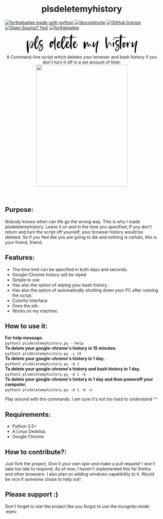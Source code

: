 <h1 align=center>plsdeletemyhistory</h1>







[![forthebadge made-with-python](http://ForTheBadge.com/images/badges/made-with-python.svg)](https://www.python.org/) 
[![discordinvite](https://discord.com/api/guilds/735163958356607077/embed.png)](https://discord.gg/WfqjXTwjGs)
[![GitHub license](https://img.shields.io/github/license/Naereen/StrapDown.js.svg)](https://github.com/Naereen/StrapDown.js/blob/master/LICENSE)
[![Open Source? Yes!](https://badgen.net/badge/Open%20Source%20%3F/Yes%21/blue?icon=github)](https://github.com/Naereen/badges/) 
[![forthebadge](https://forthebadge.com/images/badges/open-source.svg)](https://forthebadge.com)






<p align=center>
<img src="eastwood.regular.png"></img>
<br> 
A Command-line script which deletes your browser and bash history if you don't turn it off in a set amount of time.
<br>
<img src="https://ih1.redbubble.net/image.1216541059.7564/flat,750x,075,f-pad,750x1000,f8f8f8.jpg" width=300 height=400></img>
</p>
<br>
<h2>Purpose:</h2>
<p>Nobody knows when can life go the wrong way. This is why I made plsdeletemyhistory. Leave it on and in the time you specified, If you don't return and turn the script off yourself, your browser history would be deleted. So if you feel like you are going to die and nothing is certain, this is your friend, friend.</p>
<h2>Features:</h2>
<p>
<ul>
  <li>The time limit can be specified in both days and seconds.</li>
  <li>Google-Chrome history will be viped</li>
  <li>Simple to use</li>
  <li>Has also the option of wiping your bash history.</li>
  <li>Has also the option of automatically shutting down your PC after running the script.</li>
  <li>Colorful interface</li>
  <li>Does the job.</li>
  <li>Works on my machine.</li>
</ul>
</p>
<h2>How to use it:</h2>
<b>For help message.</b><br>
<code>python3 plsdeletemyhistory.py --help</code><br>
<b>To delete your google-chrome's history in 15 minutes.</b><br>
<code>python3 plsdeletemyhistory.py -s 15</code><br>
<b>To delete your google-chrome's history in 1 day.</b><br>
<code>python3 plsdeletemyhistory.py -d 1</code><br>
<b>To delete your google-chrome's history and bash history in 1 day.</b><br>
<code>python3 plsdeletemyhistory.py -d 1 -b</code><br>
<b>To delete your google-chrome's history in 1 day and then poweroff your computer.</b><br>
<code>python3 plsdeletemyhistory.py -d 1 -b -o</code><br>
<p>Play around with the commands. I am sure it's not too hard to understand ^^</p>
<h2>Requirements:</h2>
<p>
  <ul>
    <li>Python 3.5+</li>
    <li>A Linux Desktop.</li>
    <li>Google Chrome</li>
  </ul>
</p>
<h2>How to contribute?: </h2>
<p>Just fork the project, Give it your own spin and make a pull request! I won't take too late to respond. As of now, I haven't implemented this for firefox and other browsers. I also plan on adding windows capatibility to it. Would be nice if someone chose to help out!</p>
<h2>Please support :)</h2>
<p>Don't forget to star the project like you forgot to use the incognito mode :eyes:</p>
